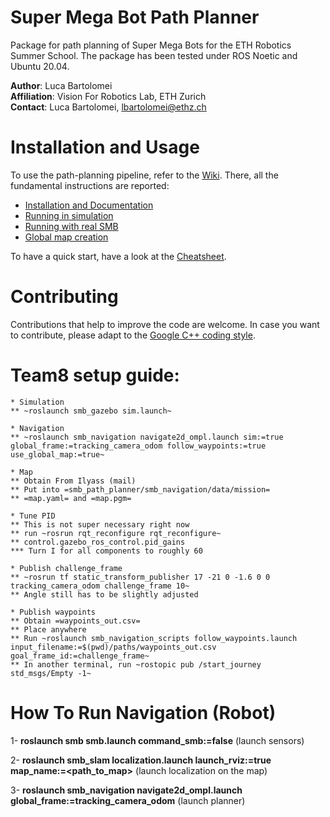 # Super Mega Bot Path Planner

Package for path planning of Super Mega Bots for the ETH Robotics Summer School. 
The package has been tested under ROS Noetic and Ubuntu 20.04.

__Author__: Luca Bartolomei  
__Affiliation__: Vision For Robotics Lab, ETH Zurich  
__Contact__: Luca Bartolomei, lbartolomei@ethz.ch  

# Installation and Usage
To use the path-planning pipeline, refer to the [Wiki](https://github.com/VIS4ROB-lab/smb_path_planner/wiki). There, all the fundamental instructions are reported:
* [Installation and Documentation](https://github.com/VIS4ROB-lab/smb_path_planner/wiki/Installation-and-Documentation)
* [Running in simulation](https://github.com/VIS4ROB-lab/smb_path_planner/wiki/Running-in-simulation)
* [Running with real SMB](https://github.com/VIS4ROB-lab/smb_path_planner/wiki/Running-with-real-SMB)
* [Global map creation](https://github.com/VIS4ROB-lab/smb_path_planner/wiki/Global-map-creation)

To have a quick start, have a look at the [Cheatsheet](https://github.com/VIS4ROB-lab/smb_path_planner/wiki/Cheatsheet).

# Contributing
Contributions that help to improve the code are welcome. In case you want to contribute, please adapt to the [Google C++ coding style](https://google.github.io/styleguide/cppguide.html).

# Team8 setup guide:

```
* Simulation
** ~roslaunch smb_gazebo sim.launch~

* Navigation
** ~roslaunch smb_navigation navigate2d_ompl.launch sim:=true global_frame:=tracking_camera_odom follow_waypoints:=true use_global_map:=true~

* Map
** Obtain From Ilyass (mail)
** Put into =smb_path_planner/smb_navigation/data/mission=
** =map.yaml= and =map.pgm=

* Tune PID
** This is not super necessary right now
** run ~rosrun rqt_reconfigure rqt_reconfigure~
** control.gazebo_ros_control.pid_gains
*** Turn I for all components to roughly 60

* Publish challenge_frame
** ~rosrun tf static_transform_publisher 17 -21 0 -1.6 0 0 tracking_camera_odom challenge_frame 10~
** Angle still has to be slightly adjusted

* Publish waypoints
** Obtain =waypoints_out.csv=
** Place anywhere
** Run ~roslaunch smb_navigation_scripts follow_waypoints.launch input_filename:=$(pwd)/paths/waypoints_out.csv goal_frame_id:=challenge_frame~
** In another terminal, run ~rostopic pub /start_journey std_msgs/Empty -1~
```

# How To Run Navigation (Robot)

1- **roslaunch smb smb.launch command_smb:=false** (launch sensors)

2- **roslaunch smb_slam localization.launch launch_rviz:=true map_name:=<path_to_map>** (launch localization on the map)

3- **roslaunch smb_navigation navigate2d_ompl.launch global_frame:=tracking_camera_odom** (launch planner)
